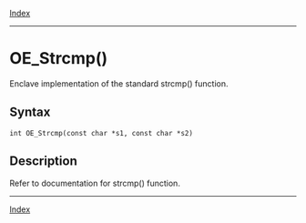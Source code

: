 [Index](index.md)

---
# OE_Strcmp()

Enclave implementation of the standard strcmp() function.

## Syntax

    int OE_Strcmp(const char *s1, const char *s2)
## Description 

Refer to documentation for strcmp() function.

---
[Index](index.md)

